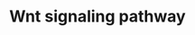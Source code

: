 ---
annotations:
- id: PW:0000008
  parent: signaling pathway
  type: Pathway Ontology
  value: Wnt signaling pathway
authors:
- MaintBot
- Thomas
- Ddigles
- Egonw
- Eweitz
- Khanspers
citedin: ''
communities: []
description: 'Wnt proteins are secreted morphogens that are required for basic developmental
  processes, such as cell-fate specification, progenitor-cell proliferation and the
  control of asymmetric cell division, in many different species and organs. There
  are at least three different Wnt pathways: the canonical pathway, the planar cell
  polarity (PCP) pathway and the Wnt/Ca2+ pathway. In the canonical Wnt pathway, the
  major effect of Wnt ligand binding to its receptor is the stabilization of cytoplasmic
  beta-catenin through inhibition of the bea-catenin degradation complex. Beta-catenin
  is then free to enter the nucleus and activate Wnt-regulated genes through its interaction
  with TCF (T-cell factor) family transcription factors and concomitant recruitment
  of coactivators. Planar cell polarity (PCP) signaling leads to the activation of
  the small GTPases RHOA (RAS homologue gene-family member A) and RAC1, which activate
  the stress kinase JNK (Jun N-terminal kinase) and ROCK (RHO-associated coiled-coil-containing
  protein kinase 1) and leads to remodelling of the cytoskeleton and changes in cell
  adhesion and motility. WNT-Ca2+ signalling is mediated through G proteins and phospholipases
  and leads to transient increases in cytoplasmic free calcium that subsequently activate
  the kinase PKC (protein kinase C) and CAMKII (calcium calmodulin mediated kinase
  II) and the phosphatase calcineurin.  Source: [KEGG](http://www.genome.jp/kegg/pathway/hsa/hsa04310.html).'
last-edited: 2025-03-04
ndex: null
organisms:
- Danio rerio
redirect_from:
- /index.php/Pathway:WP1349
- /instance/WP1349
- /instance/WP1349_r137529
revision: r137529
schema-jsonld:
- '@context': https://schema.org/
  '@id': https://wikipathways.github.io/pathways/WP1349.html
  '@type': Dataset
  creator:
    '@type': Organization
    name: WikiPathways
  description: 'Wnt proteins are secreted morphogens that are required for basic developmental
    processes, such as cell-fate specification, progenitor-cell proliferation and
    the control of asymmetric cell division, in many different species and organs.
    There are at least three different Wnt pathways: the canonical pathway, the planar
    cell polarity (PCP) pathway and the Wnt/Ca2+ pathway. In the canonical Wnt pathway,
    the major effect of Wnt ligand binding to its receptor is the stabilization of
    cytoplasmic beta-catenin through inhibition of the bea-catenin degradation complex.
    Beta-catenin is then free to enter the nucleus and activate Wnt-regulated genes
    through its interaction with TCF (T-cell factor) family transcription factors
    and concomitant recruitment of coactivators. Planar cell polarity (PCP) signaling
    leads to the activation of the small GTPases RHOA (RAS homologue gene-family member
    A) and RAC1, which activate the stress kinase JNK (Jun N-terminal kinase) and
    ROCK (RHO-associated coiled-coil-containing protein kinase 1) and leads to remodelling
    of the cytoskeleton and changes in cell adhesion and motility. WNT-Ca2+ signalling
    is mediated through G proteins and phospholipases and leads to transient increases
    in cytoplasmic free calcium that subsequently activate the kinase PKC (protein
    kinase C) and CAMKII (calcium calmodulin mediated kinase II) and the phosphatase
    calcineurin.  Source: [KEGG](http://www.genome.jp/kegg/pathway/hsa/hsa04310.html).'
  keywords:
  - APC
  - DKEY-31M21.2
  - FZD1
  - FZD10
  - FZD9
  - LOC100003514
  - LOC100149082
  - LOC100149273
  - LOC100149498
  - LOC557123
  - LOC560032
  - PRKCD
  - PRKCQ
  - TCF-1/LEF
  - axin1
  - ccnd1
  - csnk1da
  - ctnnb1
  - dvl2
  - fbxw2
  - fosl1
  - fzd2
  - fzd3
  - fzd8c
  - gsk3b
  - jun
  - ldlr
  - mapk10
  - pafah1b1b
  - ppp2r5c
  - ppp2r5eb
  - prkcb1
  - prkce
  - prkci
  - prkcz
  - rac1
  - wnt1
  - wnt10a
  - wnt10b
  - wnt11r
  - wnt16
  - wnt2b
  - wnt2bb
  - wnt3
  - wnt3l
  - wnt5a
  - wnt5b
  - wnt7a
  - wnt7bb
  - zgc:153713
  - zgc:162280
  - zgc:172124
  - zgc:65879
  license: CC0
  name: Wnt signaling pathway
seo: CreativeWork
title: Wnt signaling pathway
wpid: WP1349
---